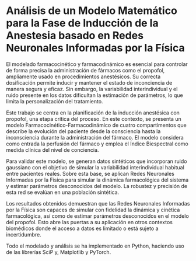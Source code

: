 # Análisis de un Modelo Matemático para la Fase de Inducción de la Anestesia basado en Redes Neuronales Informadas por la Física

El modelado farmacocinético y farmacodinámico es esencial para controlar de forma precisa la administración de fármacos como el propofol, ampliamente usado en procedimientos anestésicos. Su correcta dosificación permite inducir y mantener
el estado de inconciencia de manera segura y eficaz. Sin embargo, la variabilidad interindividual y el ruido presente en los datos dificultan la estimación de parámetros, lo que limita la personalización del tratamiento.

Este trabajo se centra en la planificación de la inducción anestésica con propofol, una etapa crítica del proceso. En este contexto, se presenta un modelo Farmacocinético-Farmacodinámico de cuatro compartimentos que describe la evolución del paciente desde la consciencia hasta la inconsciencia durante la administración del fármaco. El modelo considera como entrada la perfusión del fármaco y
emplea el Índice Biespectral como medida clínica del nivel de conciencia.

Para validar este modelo, se generan datos sintéticos que incorporan ruido gaussiano con el objetivo de simular la variabilidad interindividual habitual entre pacientes reales. Sobre esta base, se aplican Redes Neuronales Informadas por la Física para simular la dinámica farmacológica del sistema y estimar parámetros
desconocidos del modelo. La robustez y precisión de esta red se evalúan en una población sintética.

Los resultados obtenidos demuestran que las Redes Neuronales Informadas por la Física son capaces de simular con fidelidad la dinámica y cinética farmacológica, así como de estimar parámetros desconocidos en el modelo del propofol. Esto
abre las puertas a su aplicación en otros contextos biomédicos donde el acceso a datos es limitado o está sujeto a incertidumbre.

Todo el modelado y análisis se ha implementado en Python, haciendo uso de las librerías SciP y, Matplotlib y PyTorch.
